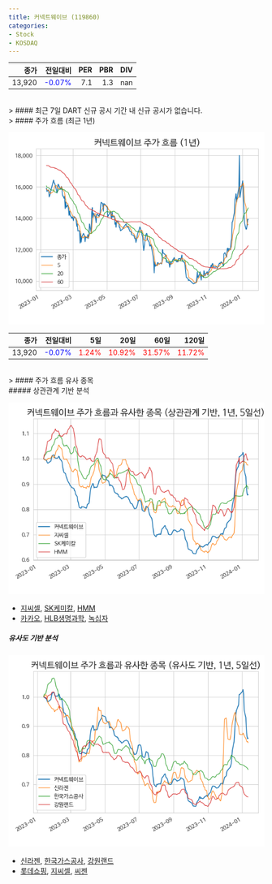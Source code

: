 ```yaml
---
title: 커넥트웨이브 (119860)
categories:
- Stock
- KOSDAQ
---
```


|종가|전일대비|PER|PBR|DIV|
|---:|-------:|--:|--:|--:|
|13,920|<span style="color: blue">-0.07%</span>|7.1|1.3|nan|

<!-- more -->

<br>
> #### 최근 7일 DART 신규 공시
기간 내 신규 공시가 없습니다.

<br>
> #### 주가 흐름 (최근 1년)

![119860](/assets/images/stock/119860.png)

|종가|전일대비|5일|20일|60일|120일|
|---:|-------:|--:|---:|---:|----:|
|13,920|<span style="color: blue">-0.07%</span>|<span style="color: red">1.24%</span>|<span style="color: red">10.92%</span>|<span style="color: red">31.57%</span>|<span style="color: red">11.72%</span>|

<br>
> #### 주가 흐름 유사 종목
<br>
##### 상관관계 기반 분석

![119860](/assets/images/stock/119860_corr.png)
- [지씨셀](/144510/), [SK케미칼](/285130/), [HMM](/011200/)
- [카카오](/035720/), [HLB생명과학](/067630/), [녹십자](/006280/)

##### 유사도 기반 분석

![119860](/assets/images/stock/119860_sim.png)
- [신라젠](/215600/), [한국가스공사](/036460/), [강원랜드](/035250/)
- [롯데쇼핑](/023530/), [지씨셀](/144510/), [씨젠](/096530/)